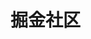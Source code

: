 

# 掘金社区


<!-- 


docker exec -it db sh
mysql --host=127.0.0.1 --port=3306 --user=root --password=my-secret-pw

docker exec -it cache sh
redis-cli
                                                                                                                                                                                                                                                                                                                                                                                                                                                                                                                                                                                                                                                                                                                                                                                                                                                                                                                                                                                                                                                                                                                                                                                                                                                                                                                                                                                                                                                                                                                                                                                                                                                                                                                                                                                                                                                                                                                                                                                                                                                                                                                                                                                                                                                                                                                                                                                                                                                                                                                                                                                                                                                                         

keys *
get xxx



个人中心
注册
登录

全部微博
微博详情
发表微博

添加评论
展示评论

我的收藏

点赞


用户表
微博表
评论表
收藏表

pip install flask
pip install SQLAlchemy

 -->